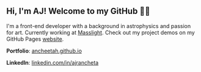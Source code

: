 ## Hi, I'm AJ! Welcome to my GitHub 👋🏽

I'm a front-end developer with a background in astrophysics and passion for art. Currently working at [Masslight](https://www.masslight.com/). Check out my project demos on my GitHub Pages [website](https://ancheetah.github.io).

**Portfolio**: [ancheetah.github.io](https://ancheetah.github.io)

**LinkedIn**: [linkedin.com/in/ajrancheta](https://www.linkedin.com/in/ajrancheta/)

<!--
**ancheetah/ancheetah** is a ✨ _special_ ✨ repository because its `README.md` (this file) appears on your GitHub profile.

Here are some ideas to get you started:

- 🔭 I’m currently working on ...
- 🌱 I’m currently learning ...
- 👯 I’m looking to collaborate on ...
- 🤔 I’m looking for help with ...
- 💬 Ask me about ...
- 📫 How to reach me: ...
- 😄 Pronouns: ...
- ⚡ Fun fact: ...
-->
